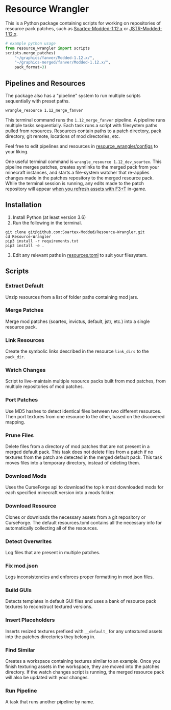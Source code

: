 # Resource Wrangler
This is a Python package containing scripts for working on repositories of resource pack patches, such as [Soartex-Modded-1.12.x](https://github.com/Soartex-Modded/Modded-1.12.x/) or [JSTR-Modded-1.12.x](https://github.com/John-Smith-Modded/JSTR-Modded-1.12.x).

```python
# example python usage
from resource_wrangler import scripts
scripts.merge_patches(
    "~/graphics/fanver/Modded-1.12.x/",
    "~/graphics-merged/fanver/Modded-1.12.x/", 
    pack_format=3)
```

## Pipelines and Resources
The package also has a "pipeline" system to run multiple scripts sequentially with preset paths.   

```shell script
wrangle_resource 1.12_merge_fanver
``` 
This terminal command runs the `1.12_merge_fanver` pipeline. 
A pipeline runs multiple tasks sequentially. 
Each task runs a script with filesystem paths pulled from resources.
Resources contain paths to a patch directory, pack directory, git remote, locations of mod directories, etc.  

Feel free to edit pipelines and resources in [resource_wrangler/configs](resource_wrangler/configs) to your liking. 

One useful terminal command is `wrangle_resource 1.12_dev_soartex`.
This pipeline merges patches, creates symlinks to the merged pack from your minecraft instances, and starts a file-system watcher that re-applies changes made in the patches repository to the merged resource pack.
While the terminal session is running, any edits made to the patch repository will appear [when you refresh assets with F3+T](https://minecraft.gamepedia.com/Debug_screen#More_debug-keys) in-game. 

## Installation
1. Install Python (at least version 3.6)
2. Run the following in the terminal.
```shell script
git clone git@github.com:Soartex-Modded/Resource-Wrangler.git
cd Resource-Wrangler
pip3 install -r requirements.txt
pip3 install -e .
````
3. Edit any relevant paths in [resources.toml](resource_wrangler/configs/resources.toml) to suit your filesystem. 


## Scripts

### Extract Default
Unzip resources from a list of folder paths containing mod jars.

### Merge Patches
Merge mod patches (soartex, invictus, default, jstr, etc.) into a single resource pack.

### Link Resources
Create the symbolic links described in the resource `link_dirs` to the `pack_dir`.

### Watch Changes
Script to live-maintain multiple resource packs built from mod patches, from multiple repositories of mod patches.  

### Port Patches
Use MD5 hashes to detect identical files between two different resources.
Then port textures from one resource to the other, based on the discovered mapping.

### Prune Files
Delete files from a directory of mod patches that are not present in a merged default pack.
This task does not delete files from a patch if no textures from the patch are detected in the merged default pack.
This task moves files into a temporary directory, instead of deleting them.

### Download Mods
Uses the CurseForge api to download the top k most downloaded mods for each specified minecraft version into a mods folder.

### Download Resource
Clones or downloads the necessary assets from a git repository or CurseForge.
The default resources.toml contains all the necessary info for automatically collecting all of the resources.

### Detect Overwrites
Log files that are present in multiple patches.

### Fix mod.json
Logs inconsistencies and enforces proper formatting in mod.json files.

### Build GUIs
Detects templates in default GUI files and uses a bank of resource pack textures to reconstruct textured versions.

### Insert Placeholders
Inserts resized textures prefixed with `__default_` for any untextured assets into the patches directories they belong in.

### Find Similar
Creates a workspace containing textures similar to an example. 
Once you finish texturing assets in the workspace, they are moved into the patches directory.
If the watch changes script is running, the merged resource pack will also be updated with your changes. 

### Run Pipeline
A task that runs another pipeline by name.
